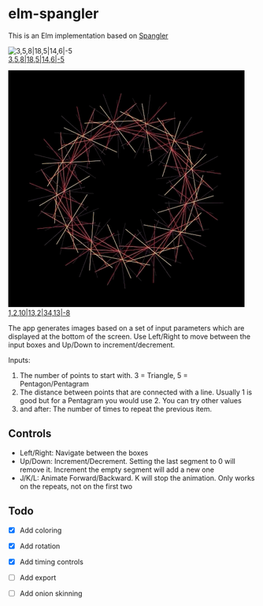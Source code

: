# elm-spangler
This is an Elm implementation based on [Spangler](https://github.com/smurp/spangler_js/)

![3,5,8|18,5|14,6|-5](./docs/anim2.gif)  
[3,5,8|18,5|14,6|-5](https://tilmans.github.io/elm-spangler/#3,5,8|18,5|14,6|-5)

![1,2,10|13,2|34,13|-8](./docs/anim1.gif)  
[1,2,10|13,2|34,13|-8](https://tilmans.github.io/elm-spangler/#1,2,10|13,2|34,13|-8)

The app generates images based on a set of input parameters which are displayed at the bottom of the screen.
Use Left/Right to move between the input boxes and Up/Down to increment/decrement.

Inputs:
1) The number of points to start with. 3 = Triangle, 5 = Pentagon/Pentagram
2) The distance between points that are connected with a line. Usually 1 is good but for a Pentagram you would use 2. You can try other values
3) and after: The number of times to repeat the previous item.

## Controls
* Left/Right: Navigate between the boxes
* Up/Down: Increment/Decrement. Setting the last segment to 0 will remove it. Increment the empty segment will add a new one
* J/K/L: Animate Forward/Backward. K will stop the animation. Only works on the repeats, not on the first two

## Todo
- [x] Add coloring
- [x] Add rotation
- [x] Add timing controls
- [ ] Add export
- [ ] Add onion skinning


